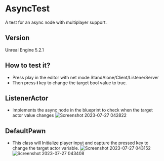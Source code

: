 # AsyncTest
A test for an async node with multiplayer support.

## Version
Unreal Engine 5.2.1

## How to test it?
- Press play in the editor with net mode StandAlone/Client/ListenerServer
- Then press **i** key to change the target bool value to true.

## ListenerActor

- Implements the async node in the blueprint to check when the target actor value changes
![Screenshot 2023-07-27 042822](https://github.com/ingridwarrior2008/AsyncTest/assets/1762283/2352322a-fabf-4ce7-a382-3b2f06e94b64)

## DefaultPawn
- This class will Initialize player input and capture the pressed key to change the target actor variable.
![Screenshot 2023-07-27 043152](https://github.com/ingridwarrior2008/AsyncTest/assets/1762283/10237094-7dbb-4ebf-ae1b-48a9c69a0120)
![Screenshot 2023-07-27 043408](https://github.com/ingridwarrior2008/AsyncTest/assets/1762283/e16da500-72cf-4caf-995c-76075d2b0662)
